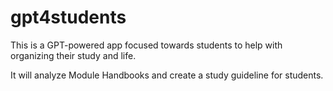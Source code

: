 # gpt4students
This is a GPT-powered app focused towards students to help with organizing their study and life.

It will analyze Module Handbooks and create a study guideline for students. 
